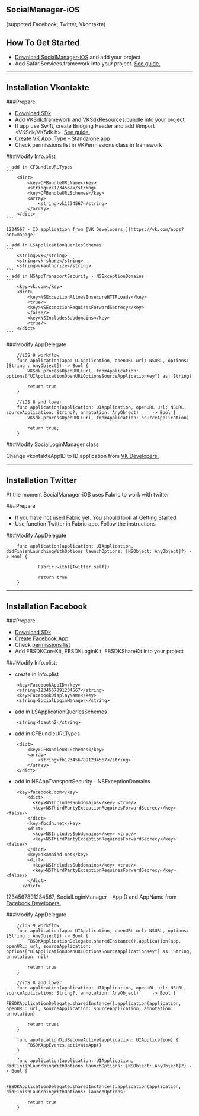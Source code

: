 
## SocialManager-iOS 
(suppoted Facebook, Twitter, Vkontakte)

## How To Get Started

- [Download SocialManager-iOS](https://github.com/neklollc/social-manager-ios/archive/master.zip) and add your project
- Add SafariServices.framework into your project. [See guide.](https://developer.apple.com/library/ios/recipes/xcode_help-project_editor/Articles/AddingaLibrarytoaTarget.html)

________________________
## Installation Vkontakte 

###Prepare

- [Download SDk](http://github.com/VKCOM/vk-ios-sdk)
- Add VKSdk.framework and VKSdkResources.bundle into your project
- If app use Swift, create Bridging Header and add #import <VKSdk/VKSdk.h>. [See guide.](https://developer.apple.com/library/ios/documentation/Swift/Conceptual/BuildingCocoaApps/MixandMatch.html)
- [Create VK App](http://vk.com/apps?act=manage). Type - Standalone app
- Check permissions list in VKPermissions class in framework

###Modify Info.plist

	- add in CFBundleURLTypes 
	```
		<dict>
			<key>CFBundleURLName</key>
			<string>vk1234567</string>
			<key>CFBundleURLSchemes</key>
			<array>
				<string>vk1234567</string>
			</array>
		</dict>
	```
	
	1234567 - ID application from [VK Developers.](https://vk.com/apps?act=manage)
	
	- add in LSApplicationQueriesSchemes
	```
		<string>vk</string>
		<string>vk-share</string>
		<string>vkauthorize</string>
	```	
	- add in NSAppTransportSecurity - NSExceptionDomains
	```
		<key>vk.com</key>
		<dict>
			<key>NSExceptionAllowsInsecureHTTPLoads</key>
			<true/>
			<key>NSExceptionRequiresForwardSecrecy</key>
			<false/>
			<key>NSIncludesSubdomains</key>
			<true/>
		</dict>
	```
		
###Modify AppDelegate 
```
	//iOS 9 workflow
	func application(app: UIApplication, openURL url: NSURL, options: [String : AnyObject]) -> Bool {
    	VKSdk.processOpenURL(url, fromApplication: options["UIApplicationOpenURLOptionsSourceApplicationKey"] as! String)
             
  		return true
	}
	
	//iOS 8 and lower
	func application(application: UIApplication, openURL url: NSURL, sourceApplication: String?, annotation: AnyObject) 	-> Bool {
    	VKSdk.processOpenURL(url, fromApplication: sourceApplication)
    
		return true;
	}
```	
###Modify SocialLoginManager class 

Change vkontakteAppID to ID application from [VK Developers.](https://vk.com/apps?act=manage)

________________________

## Installation Twitter 

At the moment SocialManager-iOS uses Fabric to work with twitter

###Prepare
- If you have not used Fablic yet. You should look at [Getting Started](https://docs.fabric.io/ios/fabric/getting-started.html)
- Use function Twitter in Fabric app. Follow the instructions

###Modify AppDelegate
```
	func application(application: UIApplication, didFinishLaunchingWithOptions launchOptions: [NSObject: AnyObject]?) -> Bool {
        
	        Fabric.with([Twitter.self])

	        return true
	}
```	
_________________________

## Installation Facebook

###Prepare

- [Download SDk](https://developers.facebook.com/docs/ios) 
- [Create Facebook App](https://developers.facebook.com/apps/) 
- Check [permissions list](https://developers.facebook.com/docs/facebook-login/permissions/v2.5)
- Add FBSDKCoreKit, FBSDKLoginKit, FBSDKShareKit into your project

###Modify Info.plist:

- create in Info.plist
```	
	<key>FacebookAppID</key>
	<string>1234567891234567</string>
	<key>FacebookDisplayName</key>
	<string>SocialLoginManager</string>
```		
- add in LSApplicationQueriesSchemes
```	
	<string>fbauth2</string>
```	
	
- add in CFBundleURLTypes
```	
	<dict>
		<key>CFBundleURLSchemes</key>
		<array>
			<string>fb1234567891234567</string>
		</array>
	</dict>
```	
	
- add in NSAppTransportSecurity - NSExceptionDomains
```	
	<key>facebook.com</key>
	    <dict>
	      <key>NSIncludesSubdomains</key> <true/>        
	      <key>NSThirdPartyExceptionRequiresForwardSecrecy</key> <false/>
	    </dict>
	    <key>fbcdn.net</key>
	    <dict>
	      <key>NSIncludesSubdomains</key> <true/>
	      <key>NSThirdPartyExceptionRequiresForwardSecrecy</key>  <false/>
	    </dict>
	    <key>akamaihd.net</key>
	    <dict>
	      <key>NSIncludesSubdomains</key> <true/>
	      <key>NSThirdPartyExceptionRequiresForwardSecrecy</key> <false/>
	    </dict>
	  </dict>
```

1234567891234567, SocialLoginManager - AppID and AppName from [Facebook Developers.](https://developers.facebook.com/apps/)

###Modify AppDelegate
```	
	//iOS 9 workflow
	func application(app: UIApplication, openURL url: NSURL, options: [String : AnyObject]) -> Bool {
    	FBSDKApplicationDelegate.sharedInstance().application(app, openURL: url, sourceApplication: 			options["UIApplicationOpenURLOptionsSourceApplicationKey"] as! String, annotation: nil)
             
  		return true
	}
	
	//iOS 8 and lower
	func application(application: UIApplication, openURL url: NSURL, sourceApplication: String?, annotation: AnyObject) 	-> Bool {
    	 FBSDKApplicationDelegate.sharedInstance().application(application, openURL: url, sourceApplication: sourceApplication, annotation: 			annotation)
    
		return true;
	}
	
	func applicationDidBecomeActive(application: UIApplication) {
		FBSDKAppEvents.activateApp()
	}
	
	func application(application: UIApplication, didFinishLaunchingWithOptions launchOptions: [NSObject: AnyObject]?) -> Bool {
        
		FBSDKApplicationDelegate.sharedInstance().application(application, didFinishLaunchingWithOptions: launchOptions)

	   	return true
	}
```	
	
	
	

